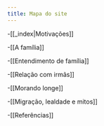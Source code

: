 ```yaml
---
title: Mapa do site
---
```


-[[_index|Motivações]]

-[[A família]]

-[[Entendimento de família]]

-[[Relação com irmãs]]

-[[Morando longe]]

-[[Migração, lealdade e mitos]]

-[[Referências]]

